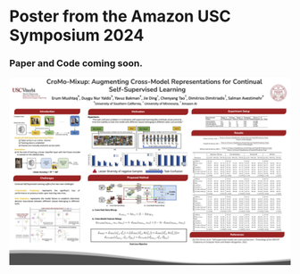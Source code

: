 # Poster from the Amazon USC Symposium 2024 

### Paper and Code coming soon.

![](AmazonUSCSymposiumPoster.png)
